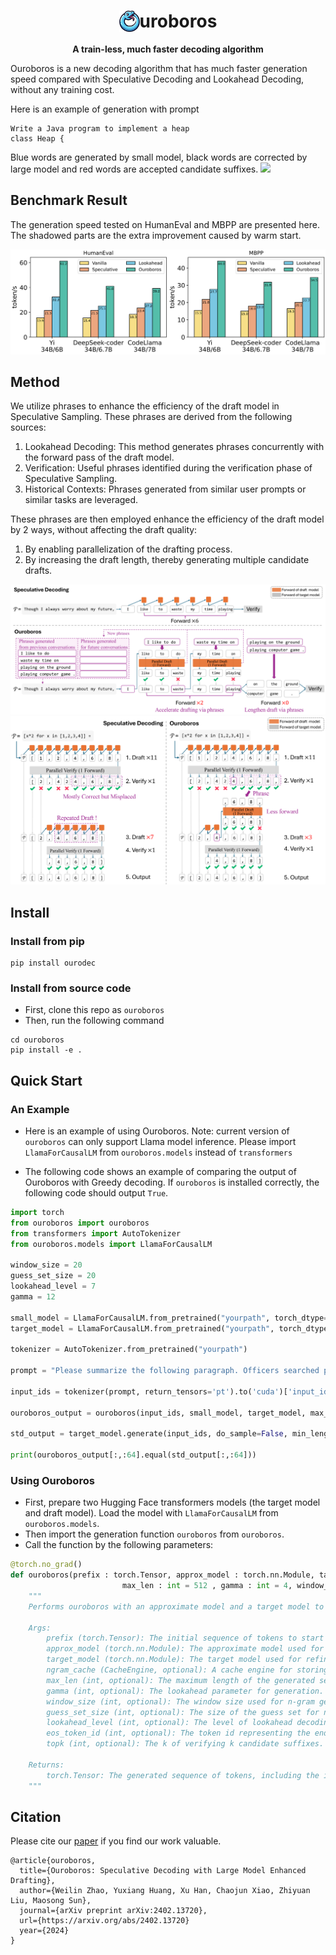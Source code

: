 <div align="center">

<h1><img src="figure/logo.png" height="34px" align="top"/>uroboros</h1>


**A train-less, much faster decoding algorithm**
</div>

Ouroboros is a new decoding algorithm that has much faster generation speed compared with Speculative Decoding and Lookahead Decoding, without any training cost.


Here is an example of generation with prompt 
```
Write a Java program to implement a heap
class Heap {   
```
Blue words are generated by small model, black words are corrected by large model and red words are accepted candidate suffixes.
![](figure/ouroboros.gif)

## Benchmark Result

The generation speed tested on HumanEval and MBPP are presented here. The shadowed parts are the extra improvement caused by warm start. 

![](figure/main_result_code.png)

## Method

We utilize phrases to enhance the efficiency of the draft model in Speculative Sampling. These phrases are derived from the following sources:
1. Lookahead Decoding: This method generates phrases concurrently with the forward pass of the draft model.
2. Verification: Useful phrases identified during the verification phase of Speculative Sampling.
3. Historical Contexts: Phrases generated from similar user prompts or similar tasks are leveraged.

These phrases are then employed enhance the efficiency of the draft model by 2 ways, without affecting the draft quality:
1. By enabling parallelization of the drafting process.
2. By increasing the draft length, thereby generating multiple candidate drafts.

![](figure/method_framework.png)
![](figure/method_inspiration.png)

## Install

### Install from pip

```shell
pip install ourodec
```

### Install from source code

- First, clone this repo as `ouroboros`
- Then, run the following command

```shell
cd ouroboros
pip install -e .
```

## Quick Start

### An Example

- Here is an example of using Ouroboros. Note: current version of `ouroboros` can only support Llama model inference. Please import `LlamaForCausalLM` from `ouroboros.models` instead of `transformers`

- The following code shows an example of comparing the output of Ouroboros with Greedy decoding. If `ouroboros` is installed correctly, the following code should output `True`.

```python
import torch
from ouroboros import ouroboros
from transformers import AutoTokenizer
from ouroboros.models import LlamaForCausalLM

window_size = 20
guess_set_size = 20
lookahead_level = 7
gamma = 12

small_model = LlamaForCausalLM.from_pretrained("yourpath", torch_dtype=torch.float16, device_map='cuda')
target_model = LlamaForCausalLM.from_pretrained("yourpath", torch_dtype=torch.float16, device_map='cuda')

tokenizer = AutoTokenizer.from_pretrained("yourpath")

prompt = "Please summarize the following paragraph. Officers searched properties in the Waterfront Park and Colonsay View areas of the city on Wednesday. Detectives said three firearms, ammunition and a five-figure sum of money were recovered. A 26-year-old man who was arrested and charged appeared at Edinburgh Sheriff Court on Thursday. Summary: "

input_ids = tokenizer(prompt, return_tensors='pt').to('cuda')['input_ids']

ouroboros_output = ouroboros(input_ids, small_model, target_model, max_len=64, gamma=gamma, window_size=window_size, guess_set_size=guess_set_size, lookahead_level=lookahead_level)

std_output = target_model.generate(input_ids, do_sample=False, min_length=64, max_length=64)

print(ouroboros_output[:,:64].equal(std_output[:,:64]))
```

### Using Ouroboros 

- First, prepare two Hugging Face transformers models (the target model and draft model). Load the model with `LlamaForCausalLM` from `ouroboros.models`.
- Then import the generation function `ouroboros` from `ouroboros`.
- Call the function by the following parameters:
```python 
@torch.no_grad()
def ouroboros(prefix : torch.Tensor, approx_model : torch.nn.Module, target_model : torch.nn.Module, ngram_cache : CacheEngine = None,
                         max_len : int = 512 , gamma : int = 4, window_size = 20, guess_set_size = 20, lookahead_level = 7, eos_token_id = 2, topk=3) -> torch.Tensor:
    """
    Performs ouroboros with an approximate model and a target model to generate a sequence of tokens.

    Args:
        prefix (torch.Tensor): The initial sequence of tokens to start the generation from.
        approx_model (torch.nn.Module): The approximate model used for initial token generation. The model should support Hugging Face transformers model methods.
        target_model (torch.nn.Module): The target model used for refining the generated tokens. The model should support Hugging Face transformers model methods.
        ngram_cache (CacheEngine, optional): A cache engine for storing and retrieving n-gram predictions. Defaults to None, in which case a new cache engine is created.
        max_len (int, optional): The maximum length of the generated sequence. Defaults to 512.
        gamma (int, optional): The lookahead parameter for generation. Defaults to 4.
        window_size (int, optional): The window size used for n-gram generation. Defaults to 20. Currently, must be equal to guess_set_size.
        guess_set_size (int, optional): The size of the guess set for n-gram retrieving. Defaults to 20. Currently, must be equal to window_size.
        lookahead_level (int, optional): The level of lookahead decoding. Defaults to 7.
        eos_token_id (int, optional): The token id representing the end-of-sequence token. Defaults to 2. Should be given by tokenizer.eos_token_id.
        topk (int, optional): The k of verifying k candidate suffixes.

    Returns:
        torch.Tensor: The generated sequence of tokens, including the initial prefix and any additional tokens generated by the function.
    """
```

## Citation

Please cite our [paper](https://arxiv.org/abs/2402.13720) if you find our work valuable.

```
@article{ouroboros,
  title={Ouroboros: Speculative Decoding with Large Model Enhanced Drafting},
  author={Weilin Zhao, Yuxiang Huang, Xu Han, Chaojun Xiao, Zhiyuan Liu, Maosong Sun},
  journal={arXiv preprint arXiv:2402.13720},
  url={https://arxiv.org/abs/2402.13720}
  year={2024}
}
```



